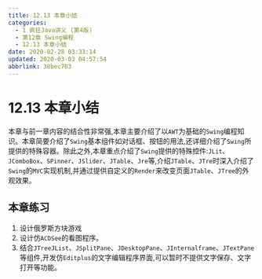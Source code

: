 ```yaml
---
title: 12.13 本章小结
categories: 
  - 1 疯狂Java讲义 (第4版)
  - 第12章 Swing编程
  - 12.13 本章小结
date: 2020-02-28 03:33:14
updated: 2020-03-03 04:57:54
abbrlink: 38bec703
---
```

# 12.13 本章小结
本章与前一章内容的结合性非常强,本章主要介绍了以`AWT`为基础的`Swing`编程知识。本章简要介绍了`Swing`基本组件如对话框、按钮的用法,还详细介绍了`Swing`所提供的特殊容器。除此之外,本章重点介绍了`Swing`提供的特殊控件:`JLit`、`JComboBox`、`SPinner`、`JSlider`、`JTable`、`Jre`等,介绍`JTable`、`JTre`时深入介绍了`Swing`的`MVC`实现机制,并通过提供自定义的`Render`来改变页面`JTable`、`JTree`的外观效果。

## 本章练习
1. 设计俄罗斯方块游戏
2. 设计仿`ACDSee`的看图程序。
3. 结合`JTreeJList`、`JSplitPane`、`JDesktopPane`、`JInternalframe`、`JTextPane`等组件,开发仿`Editplus`的文字编辑程序界面,可以暂时不提供文字保存、文字打开等功能。
